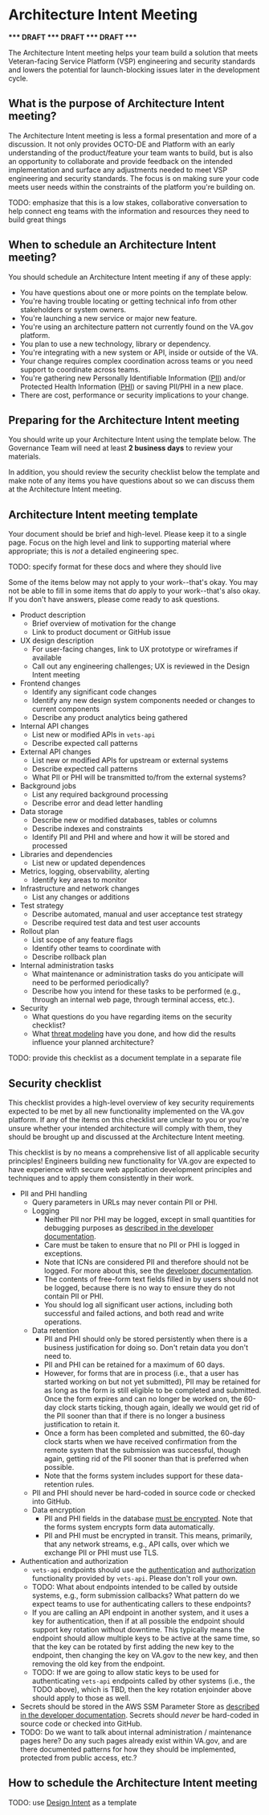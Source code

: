 # Architecture Intent Meeting

__*** DRAFT *** DRAFT *** DRAFT ***__

The Architecture Intent meeting helps your team build a solution that meets Veteran-facing Service Platform (VSP) engineering and security standards and lowers the potential for launch-blocking issues later in the development cycle.

## What is the purpose of Architecture Intent meeting?

The Architecture Intent meeting is less a formal presentation and more of a discussion.  It not only provides OCTO-DE and Platform with an early understanding of the product/feature your team wants to build, but is also an opportunity to collaborate and provide feedback on the intended implementation and surface any adjustments needed to meet VSP engineering and security standards. The focus is on making sure your code meets user needs within the constraints of the platform you're building on.

TODO: emphasize that this is a low stakes, collaborative conversation to help connect eng teams with the information and resources they need to build great things

## When to schedule an Architecture Intent meeting?

You should schedule an Architecture Intent meeting if any of these apply:

- You have questions about one or more points on the template below.
- You're having trouble locating or getting technical info from other stakeholders or system owners.
- You're launching a new service or major new feature.
- You're using an architecture pattern not currently found on the VA.gov platform.
- You plan to use a new technology, library or dependency.
- You're integrating with a new system or API, inside or outside of the VA.
- Your change requires complex coordination across teams or you need support to coordinate across teams.
- You're gathering new Personally Identifiable Information ([PII]) and/or Protected Health Information ([PHI]) or saving PII/PHI in a new place.
- There are cost, performance or security implications to your change.

## Preparing for the Architecture Intent meeting

You should write up your Architecture Intent using the template below.  The Governance Team will need at least **2 business days** to review your materials.

In addition, you should review the security checklist below the template and make note of any items you have questions about so we can discuss them at the Architecture Intent meeting.

## Architecture Intent meeting template

Your document should be brief and high-level.  Please keep it to a single page.  Focus on the high level and link to supporting material where appropriate; this is _not_ a detailed engineering spec.

TODO: specify format for these docs and where they should live

Some of the items below may not apply to your work--that's okay.  You may not be able to fill in some items that _do_ apply to your work--that's also okay.  If you don't have answers, please come ready to ask questions.

- Product description
    + Brief overview of motivation for the change
    + Link to product document or GitHub issue
- UX design description
    + For user-facing changes, link to UX prototype or wireframes if available
    + Call out any engineering challenges; UX is reviewed in the Design Intent meeting
- Frontend changes
    + Identify any significant code changes
    + Identify any new design system components needed or changes to current components
    + Describe any product analytics being gathered
- Internal API changes
    + List new or modified APIs in `vets-api`
    + Describe expected call patterns
- External API changes
    + List new or modified APIs for upstream or external systems
    + Describe expected call patterns
    + What PII or PHI will be transmitted to/from the external systems?
- Background jobs
    + List any required background processing
    + Describe error and dead letter handling
- Data storage
    + Describe new or modified databases, tables or columns
    + Describe indexes and constraints
    + Identify PII and PHI and where and how it will be stored and processed
- Libraries and dependencies
    + List new or updated dependences
- Metrics, logging, observability, alerting
    + Identify key areas to monitor
- Infrastructure and network changes
    + List any changes or additions
- Test strategy
    + Describe automated, manual and user acceptance test strategy
    + Describe required test data and test user accounts
- Rollout plan
    + List scope of any feature flags
    + Identify other teams to coordinate with
    + Describe rollback plan
- Internal administration tasks
    + What maintenance or administration tasks do you anticipate will need to be performed periodically?
    + Describe how you intend for these tasks to be performed (e.g., through an internal web page, through terminal access, etc.).
- Security
    + What questions do you have regarding items on the security checklist?
    + What [threat modeling][threats] have you done, and how did the results influence your planned architecture?

TODO: provide this checklist as a document template in a separate file

## Security checklist

This checklist provides a high-level overview of key security requirements expected to be met by all new functionality implemented on the VA.gov platform. If any of the items on this checklist are unclear to you or you're unsure whether your intended architecture will comply with them, they should be brought up and discussed at the Architecture Intent meeting.

This checklist is by no means a comprehensive list of all applicable security principles! Engineers building new functionality for VA.gov are expected to have experience with secure web application development principles and techniques and to apply them consistently in their work.

- PII and PHI handling
    + Query parameters in URLs may never contain PII or PHI.
    + Logging
        * Neither PII nor PHI may be logged, except in small quantities for debugging purposes as [described in the developer documentation][PIL].
        * Care must be taken to ensure that no PII or PHI is logged in exceptions.
        * Note that ICNs are considered PII and therefore should not be logged. For more about this, see the [developer documentation][ICN].
        * The contents of free-form text fields filled in by users should not be logged, because there is no way to ensure they do not contain PII or PHI.
        * You should log all significant user actions, including both successful and failed actions, and both read and write operations.
    + Data retention
        * PII and PHI should only be stored persistently when there is a business justification for doing so. Don't retain data you don't need to.
        * PII and PHI can be retained for a maximum of 60 days.
        * However, for forms that are in process (i.e., that a user has started working on but not yet submitted), PII may be retained for as long as the form is still eligible to be completed and submitted. Once the form expires and can no longer be worked on, the 60-day clock starts ticking, though again, ideally we would get rid of the PII sooner than that if there is no longer a business justification to retain it.
        * Once a form has been completed and submitted, the 60-day clock starts when we have received confirmation from the remote system that the submission was successful, though again, getting rid of the PII sooner than that is preferred when possible.
        * Note that the forms system includes support for these data-retention rules.
    + PII and PHI should never be hard-coded in source code or checked into GitHub.
    + Data encryption
        * PII and PHI fields in the database [must be encrypted][API-encryption]. Note that the forms system encrypts form data automatically.
        * PII and PHI must be encrypted in transit. This means, primarily, that any network streams, e.g., API calls, over which we exchange PII or PHI must use TLS.
- Authentication and authorization
    + `vets-api` endpoints should use the [authentication][authn] and [authorization][authz] functionality provided by `vets-api`. Please don't roll your own.
    + TODO: What about endpoints intended to be called by outside systems, e.g., form submission callbacks? What pattern do we expect teams to use for authenticating callers to these endpoints?
    + If you are calling an API endpoint in another system, and it uses a key for authentication, then if at all possible the endpoint should support key rotation without downtime. This typically means the endpoint should allow multiple keys to be active at the same time, so that the key can be rotated by first adding the new key to the endpoint, then changing the key on VA.gov to the new key, and then removing the old key from the endpoint.
    + TODO: If we are going to allow static keys to be used for authenticating `vets-api` endpoints called by other systems (i.e., the TODO above), which is TBD, then the key rotation enjoinder above should apply to those as well.
- Secrets should be stored in the AWS SSM Parameter Store as [described in the developer documentation][secrets]. Secrets should _never_ be hard-coded in source code or checked into GitHub.
- TODO: Do we want to talk about internal administration / maintenance pages here? Do any such pages already exist within VA.gov, and are there documented patterns for how they should be implemented, protected from public access, etc.?

## How to schedule the Architecture Intent meeting

TODO: use [Design Intent][DI] as a template

<!----------------------------------------------------------------------------->

[PII]: https://en.wikipedia.org/wiki/Personal_data
[PHI]: https://en.wikipedia.org/wiki/Protected_health_information
[threats]: https://cheatsheetseries.owasp.org/cheatsheets/Threat_Modeling_Cheat_Sheet.html
[PIL]: https://depo-platform-documentation.scrollhelp.site/developer-docs/personal-identifiable-information-pii-guidelines#PersonalIdentifiableInformation(PII)guidelines-PIIwiththePersonalInformationLog
[ICN]: https://depo-platform-documentation.scrollhelp.site/developer-docs/personal-identifiable-information-pii-guidelines#PersonalIdentifiableInformation(PII)guidelines-NotesandpoliciesregardingICNs
[API-encryption]: https://depo-platform-documentation.scrollhelp.site/developer-docs/data-encryption-in-vets-api
[authn]: https://depo-platform-documentation.scrollhelp.site/developer-docs/authentication
[authz]: https://depo-platform-documentation.scrollhelp.site/developer-docs/authorization
[secrets]: https://depo-platform-documentation.scrollhelp.site/developer-docs/store-a-secret-in-parameter-store
[DI]: https://depo-platform-documentation.scrollhelp.site/collaboration-cycle/design-intent
